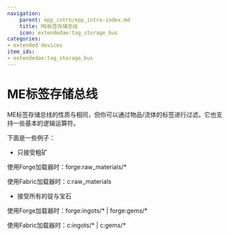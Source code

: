 ```yaml
---
navigation:
    parent: epp_intro/epp_intro-index.md
    title: ME标签存储总线
    icon: extendedae:tag_storage_bus
categories:
- extended devices
item_ids:
- extendedae:tag_storage_bus
---
```


# ME标签存储总线

<GameScene zoom="8" background="transparent">
  <ImportStructure src="../structure/cable_tag_storage_bus.snbt"></ImportStructure>
</GameScene>

ME标签存储总线的性质与<ItemLink id="ae2:storage_bus" />相同，但你可以通过物品/流体的标签进行过滤。它也支持一些基本的逻辑运算符。

下面是一些例子：

- 只接受粗矿

使用Forge加载器时：forge:raw_materials/*

使用Fabric加载器时：c:raw_materials

- 接受所有的锭与宝石

使用Forge加载器时：forge:ingots/* | forge:gems/*

使用Fabric加载器时：c:ingots/* | c:gems/*
